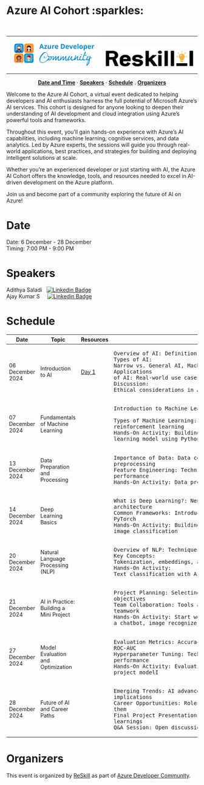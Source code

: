 <h1>Azure AI Cohort :sparkles: </h1>
<br>
<table align="center" style="border: none;">
<td><img src="./azdev.png" width="300px" heigth="300px" /></td><td>&nbsp; <img src="./reskill.png" width="300px" heigth="300px" /></td> 
</table>

<p align="center">
  <a href="#date"><strong>Date and Time</strong></a> ·
  <a href="#speakers"><strong>Speakers</strong></a> ·
  <a href="#schedule"><strong>Schedule</strong></a> . 
  <a href="#organizers"><strong>Organizers</strong></a> 
  
</p>
  Welcome to the Azure AI Cohort, a virtual event dedicated to helping developers and AI enthusiasts harness the full potential of Microsoft Azure’s AI services. This cohort is designed for anyone looking to deepen their understanding of AI development and cloud integration using Azure’s powerful tools and frameworks.

Throughout this event, you’ll gain hands-on experience with Azure’s AI capabilities, including machine learning, cognitive services, and data analytics. Led by Azure experts, the sessions will guide you through real-world applications, best practices, and strategies for building and deploying intelligent solutions at scale.

Whether you’re an experienced developer or just starting with AI, the Azure AI Cohort offers the knowledge, tools, and resources needed to excel in AI-driven development on the Azure platform.

Join us and become part of a community exploring the future of AI on Azure!

# Date
 Date: 6 December - 28 December <br />
 Timing: 7:00 PM - 9:00 PM

# Speakers
Adithya Saladi &nbsp; [![Linkedin Badge](https://img.shields.io/badge/-adithyasaladi-0e76a8?style=flat&labelColor=0e76a8&logo=linkedin&logoColor=white)](https://www.linkedin.com/in/adithyasaladi/) &nbsp;
<br />
Ajay Kumar S &nbsp; &nbsp;  [![Linkedin Badge](https://img.shields.io/badge/-movingtoweb-0e76a8?style=flat&labelColor=0e76a8&logo=linkedin&logoColor=white)](https://www.linkedin.com/in/movingtoweb/) &nbsp;
<br />

# Schedule
| Date          | Topic         | Resources     | Agenda         | 
| ------------- | ------------- | ------------- | ------------- |
| 06 December 2024 | Introduction to AI | [Day 1](https://github.com/TechHandbooks/azure-ai-cohort-day-1) | <pre>Overview of AI: Definition and history <br />Types of AI: Narrow vs. General AI, Machine Learning, Deep Learning<br />Applications of AI: Real-world use cases in various industries<br />Discussion: Ethical considerations in AI </pre> |
| 07 December 2024 | Fundamentals of Machine Learning | | <pre>Introduction to Machine Learning: Key concepts and terminology <br/>Types of Machine Learning: Supervised, unsupervised, and reinforcement learning <br/>Hands-On Activity: Building a simple machine learning model using Python and scikit-learn </pre> |
| 13 December 2024 | Data Preparation and Processing | []() | <pre>Importance of Data: Data collection, cleaning, and preprocessing<br/>Feature Engineering: Techniques for improving model performance<br/>Hands-On Activity: Data preprocess </pre> |
| 14 December 2024 | Deep Learning Basics | []() | <pre>What is Deep Learning?: Neural networks and their architecture<br/>Common Frameworks: Introduction to Azure Databricks and PyTorch<br/>Hands-On Activity: Building a simple neural network for image classification </pre> |
| 20 December 2024 | Natural Language Processing (NLP) | []() | <pre>Overview of NLP: Techniques and applications<br/>Key Concepts: Tokenization, embeddings, and language models<br/>Hands-On Activity: Text classification with Azure ML Service </pre> |
| 21 December 2024 | AI in Practice: Building a Mini Project | []() | <pre>Project Planning: Selecting a project idea and defining objectives<br/>Team Collaboration: Tools and practices for effective teamwork<br/>Hands-On Activity: Start working on the mini project (e.g., a chatbot, image recognizer) </pre> |
| 27 December 2024 | Model Evaluation and Optimization | []() | <pre>Evaluation Metrics: Accuracy, precision, recall, F1-score, and ROC-AUC<br/>Hyperparameter Tuning: Techniques to optimize model performance<br/>Hands-On Activity: Evaluating and tuning the mini project modelI </pre> |
| 28 December 2024 | Future of AI and Career Paths | []() | <pre>Emerging Trends: AI advancements and their implications<br/>Career Opportunities: Roles in AI and how to pursue them<br/>Final Project Presentations: Showcase mini projects and share learnings<br/>Q&A Session: Open discussion on AI topics of interest </pre> |

# Organizers
This event is organized by <a href="https://reskilll.com/">ReSkill</a> as part of <a href="https://azdev.reskilll.com/">Azure Developer Community</a>.
